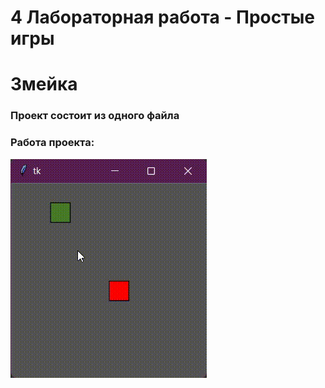 # 4 Лабораторная работа - Простые игры
# Змейка

### Проект состоит из одного файла

### Работа проекта:

![](snake.gif)
